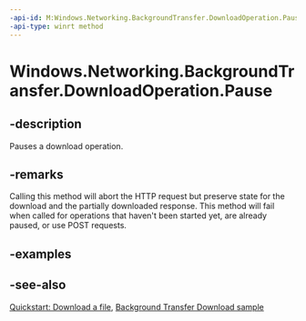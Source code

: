 ```yaml
---
-api-id: M:Windows.Networking.BackgroundTransfer.DownloadOperation.Pause
-api-type: winrt method
---
```


<!-- Method syntax
public void Pause()
-->

# Windows.Networking.BackgroundTransfer.DownloadOperation.Pause

## -description
Pauses a download operation.

## -remarks
Calling this method will abort the HTTP request but preserve state for the download and the partially downloaded response. This method will fail when called for operations that haven't been started yet, are already paused, or use POST requests.

## -examples

## -see-also
[Quickstart: Download a file](http://msdn.microsoft.com/library/f7b1a3a0-87b8-4c85-a2a3-be9ff7f04d53), [Background Transfer Download sample](http://go.microsoft.com/fwlink/p/?linkid=245064)